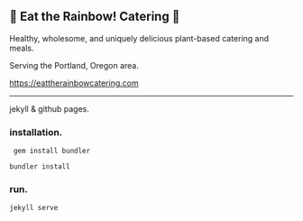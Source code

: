 :rainbow: Eat the Rainbow! Catering :rainbow:
---
Healthy, wholesome, and uniquely delicious plant-based catering and meals.

Serving the Portland, Oregon area.

https://eattherainbowcatering.com

---
jekyll & github pages.

### installation.

```
 gem install bundler
 ```

 ```
 bundler install
 ```

 ### run.

 ```
 jekyll serve
 ```